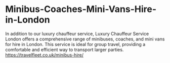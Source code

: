 # Minibus-Coaches-Mini-Vans-Hire-in-London
In addition to our luxury chauffeur service, Luxury Chauffeur Service London offers a comprehensive range of minibuses, coaches, and mini vans for hire in London. This service is ideal for group travel, providing a comfortable and efficient way to transport larger parties.
https://travelfleet.co.uk/minibus-hire/
